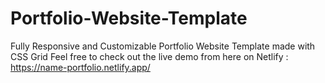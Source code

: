 # Portfolio-Website-Template
Fully Responsive and Customizable Portfolio Website Template made with CSS Grid
Feel free to check out the live demo from here on Netlify : https://name-portfolio.netlify.app/
